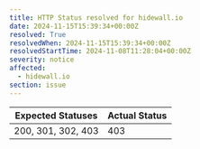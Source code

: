 ```yaml
---
title: HTTP Status resolved for hidewall.io
date: 2024-11-15T15:39:34+00:00Z
resolved: True
resolvedWhen: 2024-11-15T15:39:34+00:00Z
resolvedStartTime: 2024-11-08T11:28:04+00:00Z
severity: notice
affected:
  - hidewall.io
section: issue
---
```


| Expected Statuses | Actual Status  |
|-------------------|----------------|
| 200, 301, 302, 403 | 403 |
